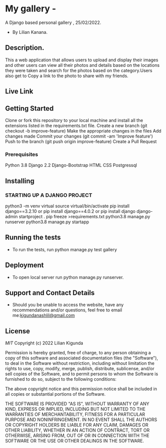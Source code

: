 # My gallery - 
A Django based personal gallery , 25/02/2022.
* By Lilian Kanana.


## Description.
This a web application that allows users to upload and display their images and other users can view all their photos and details based on the locations they were taken and search for the photos based on the category.Users also get to Copy a link to the photo to share with my friends.


## Live Link



## Getting Started
Clone or fork this repository to your local machine and install all the extensions listed in the requirements.txt file.
Create a new branch (git checkout -b improve-feature)
Make the appropriate changes in the files
Add changes made
Commit your changes (git commit -am 'Improve feature')
Push to the branch (git push origin improve-feature)
Create a Pull Request


### Prerequisites
Python 3.8
Django 2.2
Django-Bootstrap
HTML
CSS
Postgressql


## Installing
### STARTING UP A DJANGO PROJECT
 python3 -m venv virtual
 source virtual/bin/activate
 pip install django==3.2.10 or pip install django==4.0.2 or  pip install django
django-admin startproject <project name> .
pip freeze >requirements.txt
python3.8 manage.py runserver
python3.8 manage.py startapp <app name>


## Running the tests

* To run the tests, run python manage.py test gallery

## Deployment

* To open local server run python manage.py runserver.

## Support and Contact Details
* Should you be unable to access the website, have any recommendations and/or questions, feel free to email me:kigundanashlil@gmail.com

## License

*MIT* Copyright (c) 2022 Lilian Kigunda

Permission is hereby granted, free of charge, to any person obtaining a copy
of this software and associated documentation files (the "Software"), to deal
in the Software without restriction, including without limitation the rights
to use, copy, modify, merge, publish, distribute, sublicense, and/or sell
copies of the Software, and to permit persons to whom the Software is
furnished to do so, subject to the following conditions:

The above copyright notice and this permission notice shall be included in all
copies or substantial portions of the Software.

THE SOFTWARE IS PROVIDED "AS IS", WITHOUT WARRANTY OF ANY KIND, EXPRESS OR
IMPLIED, INCLUDING BUT NOT LIMITED TO THE WARRANTIES OF MERCHANTABILITY,
FITNESS FOR A PARTICULAR PURPOSE AND NONINFRINGEMENT. IN NO EVENT SHALL THE
AUTHORS OR COPYRIGHT HOLDERS BE LIABLE FOR ANY CLAIM, DAMAGES OR OTHER
LIABILITY, WHETHER IN AN ACTION OF CONTRACT, TORT OR OTHERWISE, ARISING FROM,
OUT OF OR IN CONNECTION WITH THE SOFTWARE OR THE USE OR OTHER DEALINGS IN THE
SOFTWARE.
